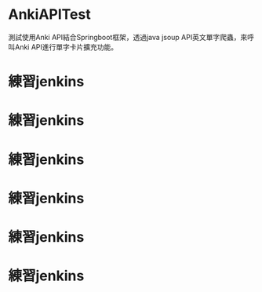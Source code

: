 # AnkiAPITest

測試使用Anki API結合Springboot框架，透過java jsoup API英文單字爬蟲，來呼叫Anki API進行單字卡片擴充功能。 

# 練習jenkins
# 練習jenkins
# 練習jenkins
# 練習jenkins
# 練習jenkins
# 練習jenkins